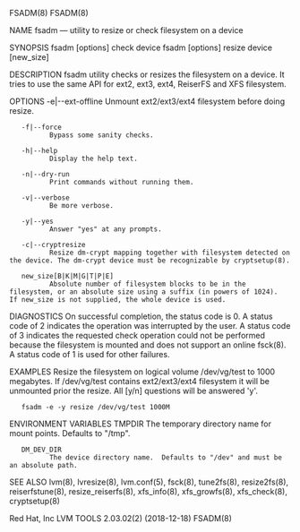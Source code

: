 FSADM(8)                                                                                                                                                                                                                                                                                                       FSADM(8)

NAME
       fsadm — utility to resize or check filesystem on a device

SYNOPSIS
       fsadm [options] check device
       fsadm [options] resize device [new_size]

DESCRIPTION
       fsadm utility checks or resizes the filesystem on a device.  It tries to use the same API for ext2, ext3, ext4, ReiserFS and XFS filesystem.

OPTIONS
       -e|--ext-offline
              Unmount ext2/ext3/ext4 filesystem before doing resize.

       -f|--force
              Bypass some sanity checks.

       -h|--help
              Display the help text.

       -n|--dry-run
              Print commands without running them.

       -v|--verbose
              Be more verbose.

       -y|--yes
              Answer "yes" at any prompts.

       -c|--cryptresize
              Resize dm-crypt mapping together with filesystem detected on the device. The dm-crypt device must be recognizable by cryptsetup(8).

       new_size[B|K|M|G|T|P|E]
              Absolute number of filesystem blocks to be in the filesystem, or an absolute size using a suffix (in powers of 1024).  If new_size is not supplied, the whole device is used.

DIAGNOSTICS
       On  successful  completion,  the  status code is 0.  A status code of 2 indicates the operation was interrupted by the user.  A status code of 3 indicates the requested check operation could not be performed because the filesystem is mounted and does not support an online fsck(8).  A status code of 1 is
       used for other failures.

EXAMPLES
       Resize the filesystem on logical volume /dev/vg/test to 1000 megabytes.  If /dev/vg/test contains ext2/ext3/ext4 filesystem it will be unmounted prior the resize.  All [y/n] questions will be answered 'y'.

       fsadm -e -y resize /dev/vg/test 1000M

ENVIRONMENT VARIABLES
       TMPDIR The temporary directory name for mount points. Defaults to "/tmp".

       DM_DEV_DIR
              The device directory name.  Defaults to "/dev" and must be an absolute path.

SEE ALSO
       lvm(8), lvresize(8), lvm.conf(5), fsck(8), tune2fs(8), resize2fs(8), reiserfstune(8), resize_reiserfs(8), xfs_info(8), xfs_growfs(8), xfs_check(8), cryptsetup(8)

Red Hat, Inc                                                                                                                               LVM TOOLS 2.03.02(2) (2018-12-18)                                                                                                                                   FSADM(8)
